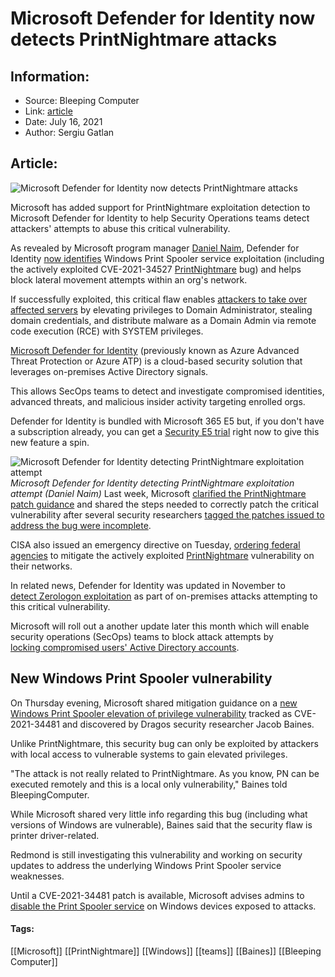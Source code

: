 # Microsoft Defender for Identity now detects PrintNightmare attacks
### 

## Information:
+ Source: Bleeping Computer
+ Link: [article](https://www.bleepingcomputer.com/news/security/microsoft-defender-for-identity-now-detects-printnightmare-attacks/)
+ Date: July 16, 2021
+ Author: Sergiu Gatlan


## Article:
![Microsoft Defender for Identity now detects PrintNightmare attacks](https://www.bleepstatic.com/content/hl-images/2021/05/26/Microsoft-Defender.jpg)


Microsoft has added support for PrintNightmare exploitation detection to Microsoft Defender for Identity to help Security Operations teams detect attackers' attempts to abuse this critical vulnerability.


As revealed by Microsoft program manager [Daniel Naim](https://twitter.com/danielmy1Daniel/status/1415695946164449288), Defender for Identity [now identifies](https://docs.microsoft.com/en-us/defender-for-identity/lateral-movement-alerts#suspected-exploitation-attempt-on-windows-print-spooler-service-external-id-2415) Windows Print Spooler service exploitation (including the actively exploited CVE-2021-34527 [PrintNightmare](https://www.bleepingcomputer.com/tag/printnightmare/) bug) and helps block lateral movement attempts within an org's network.


If successfully exploited, this critical flaw enables [attackers to take over affected servers](https://www.bleepingcomputer.com/news/security/public-windows-printnightmare-0-day-exploit-allows-domain-takeover/) by elevating privileges to Domain Administrator, stealing domain credentials, and distribute malware as a Domain Admin via remote code execution (RCE) with SYSTEM privileges.


[Microsoft Defender for Identity](https://www.microsoft.com/en-us/microsoft-365/security/identity-defender) (previously known as Azure Advanced Threat Protection or Azure ATP) is a cloud-based security solution that leverages on-premises Active Directory signals.


This allows SecOps teams to detect and investigate compromised identities, advanced threats, and malicious insider activity targeting enrolled orgs.


Defender for Identity is bundled with Microsoft 365 E5 but, if you don't have a subscription already, you can get a [Security E5 trial](https://go.microsoft.com/fwlink/p/?LinkID=2077047&clcid=0x409&culture=en-us&country=US) right now to give this new feature a spin.



![Microsoft Defender for Identity detecting PrintNightmare exploitation attempt](https://www.bleepstatic.com/images/news/u/1109292/2021/Microsoft%20Defender%20for%20Identity%20detecting%20PrintNightmare%20exploitation%20attempt.png)*Microsoft Defender for Identity detecting PrintNightmare exploitation attempt (Daniel Naim)*
Last week, Microsoft [clarified the PrintNightmare patch guidance](https://www.bleepingcomputer.com/news/security/microsoft-printnightmare-security-updates-work-start-patching/) and shared the steps needed to correctly patch the critical vulnerability after several security researchers [tagged the patches issued to address the bug were incomplete](https://www.bleepingcomputer.com/news/microsoft/microsofts-incomplete-printnightmare-patch-fails-to-fix-vulnerability/).


CISA also issued an emergency directive on Tuesday, [ordering federal agencies](https://www.bleepingcomputer.com/news/security/cisa-orders-federal-agencies-to-patch-windows-printnightmare-bug/) to mitigate the actively exploited [PrintNightmare](https://www.bleepingcomputer.com/news/security/microsoft-printnightmare-security-updates-work-start-patching/) vulnerability on their networks.


In related news, Defender for Identity was updated in November to [detect Zerologon exploitation](https://www.bleepingcomputer.com/news/security/microsoft-defender-for-identity-now-detects-zerologon-attacks/) as part of on-premises attacks attempting to this critical vulnerability.


Microsoft will roll out a another update later this month which will enable security operations (SecOps) teams to block attack attempts by [locking compromised users' Active Directory accounts](https://www.bleepingcomputer.com/news/security/microsoft-365-to-let-secops-lock-hacked-active-directory-accounts/).


New Windows Print Spooler vulnerability
---------------------------------------


On Thursday evening, Microsoft shared mitigation guidance on a [new Windows Print Spooler elevation of privilege vulnerability](https://www.bleepingcomputer.com/news/microsoft/microsoft-shares-guidance-on-new-windows-print-spooler-vulnerability/) tracked as CVE-2021-34481 and discovered by Dragos security researcher Jacob Baines.


Unlike PrintNightmare, this security bug can only be exploited by attackers with local access to vulnerable systems to gain elevated privileges.


"The attack is not really related to PrintNightmare. As you know, PN can be executed remotely and this is a local only vulnerability," Baines told BleepingComputer.


While Microsoft shared very little info regarding this bug (including what versions of Windows are vulnerable), Baines said that the security flaw is printer driver-related.


Redmond is still investigating this vulnerability and working on security updates to address the underlying Windows Print Spooler service weaknesses.


Until a CVE-2021-34481 patch is available, Microsoft advises admins to [disable the Print Spooler service](https://www.bleepingcomputer.com/news/microsoft/microsoft-shares-guidance-on-new-windows-print-spooler-vulnerability/) on Windows devices exposed to attacks.




#### Tags:
[[Microsoft]] [[PrintNightmare]] [[Windows]] [[teams]] [[Baines]] [[Bleeping Computer]]
